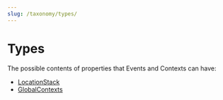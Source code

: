 ```yaml
---
slug: /taxonomy/types/
---
```


# Types
The possible contents of properties that Events and Contexts can have:
* [LocationStack](/taxonomy/reference/types/LocationStack.md)
* [GlobalContexts](/taxonomy/reference/types/GlobalContexts.md)

